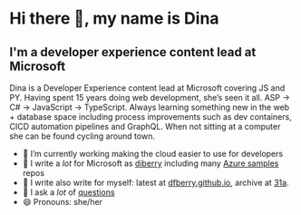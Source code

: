 # Hi there 👋, my name is Dina

## I'm a developer experience content lead at Microsoft

Dina is a Developer Experience content lead at Microsoft covering JS and PY. Having spent 15 years doing web development, she’s seen it all. ASP -> C# -> JavaScript -> TypeScript. Always learning something new in the web + database space including process improvements such as dev containers, CICD automation pipelines and GraphQL. When not sitting at a computer she can be found cycling around town.

- 🔭 I’m currently working making the cloud easier to use for developers
- 📄 I write a _lot_ for Microsoft as [diberry](https://github.com/diberry) including many [Azure samples](https://github.com/azure-samples/) repos
- 📄 I write also write for myself: latest at [dfberry.github.io](https://dfberry.github.io/), archive at [31a](http://www.31a2ba2a-b718-11dc-8314-0800200c9a66.com/search/label/Dina). 
- 📣 I ask a _lot_ of [questions](https://stackoverflow.com/)
- 😄 Pronouns: she/her

